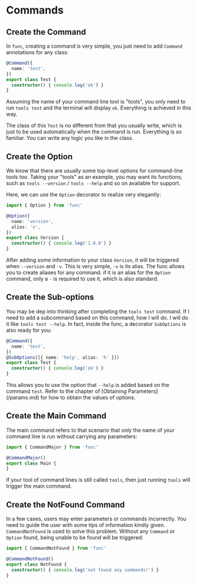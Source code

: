 # Commands

## Create the Command

In `func`, creating a command is very simple, you just need to add `Command` annotations for any class:

```ts
@Command({
  name: 'test',
})
export class Test {
  constructor() { console.log('ok') }
}
```

Assuming the name of your command line tool is "tools", you only need to run `tools test` and the terminal will display `ok`. 
Everything is achieved in this way.

The class of this `Test` is no different from that you usually write, which is just to be used automatically when the command is run. 
Everything is so familiar. You can write any logic you like in the class.

## Create the Option

We know that there are usually some top-level options for command-line tools too. 
Taking your "tools" as an example, you may want its functions, such as `tools --version` / `tools --help` and so on available for support.

Here, we can use the `Option` decorator to realize very elegantly:

```ts
import { Option } from 'func'

@Option({
  name: 'version',
  alias: 'v',
})
export class Version {
  constructor() { console.log('1.0.0') }
}
```

After adding some information to your class `Version`, it will be triggered when `--version` and `-v`. 
This is very simple, `-v` is its alias. The func allows you to create aliases for any command.
if it is an alias for the `Option` command, only a `-` is required to use it, which is also standard.

## Create the Sub-options

You may be dep into thinking after completing the `tools test` command. 
If I need to add a subcommand based on this command, how I will do. I will do it like `tools test --help`.
In fact, inside the func, a decorator `SubOptions` is also ready for you:

```ts
@Command({
  name: 'test',
})
@SubOptions([{ name: 'help', alias: 'h' }])
export class Test {
  constructor() { console.log('ok') }
}
```

This allows you to use the option that `--help` is added based on the command `test`. 
Refer to the chapter of [Obtaining Parameters] (/params.md) for how to obtain the values of options.

## Create the Main Command

The main command refers to that scenario that only the name of your command line is run without carrying any parameters:

```ts
import { CommandMajor } from 'func'

@CommandMajor()
export class Main {
}
```

If your tool of command lines is still called `tools`, then just running `tools` will trigger the main command.

## Create the NotFound Command

In a few cases, users may enter parameters or commands incorrectly. 
You need to guide the user with some tips of information kindly given. `CommandNotFound` is used to solve this problem.
Without any `Command` or `Option` found, being unable to be found will be triggered:

```ts 
import { CommandNotFound } from 'func'

@CommandNotFound()
export class NotFound {
  constructor() { console.log('not found any commands!') }
}
```

